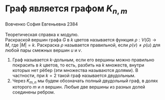 # Граф является графом $K_{n,m}$
Вовченко София Евгеньевна 2384<br><br>
Теоретическая справка к модулю.<br>
Раскраской вершин графа $G$ в $k$ цветов называется функция $\rho : V(G) \to M$, где $|M| = k$. Раскраска $\rho$ называется правильной, если $\rho(v)  \ne \rho(u)$ для любой пары смежных вершин $u$ и $v$.

1) Граф называется $k$-дольным, если его вершины можно правильно покрасить в $k$ цветов, то есть, разбить на $k$ множеств, внутри которых нет рёбер (эти множества называются долями). В частности, при $k=2$ такой граф называется двудольным.
2) Через $K_{m,n}$ мы будем обозначать полный двудольный граф, в долях которого $m$ и $n$ вершин. Любые две вершины из разных долей соединены ребром.
